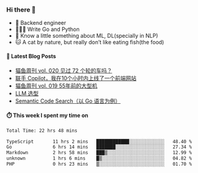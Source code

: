 ### Hi there 👋

- 🔧 Backend engineer
- 👨🏻‍💻 Write Go and Python
- 🔭 Know a little something about ML, DL(specially in NLP)
- 🐱 A cat by nature, but really don’t like eating fish(the food)

#### 📖 Latest Blog Posts
<!-- BLOG-POST-LIST:START -->
- [猫鱼周刊 vol. 020 见过 72 个轮的车吗？](https://ameow.xyz/archives/weekly-020)
- [联手 Copilot，我在10个小时内上线了一个前端网站](https://ameow.xyz/archives/develop-a-frontend-site-with-copilot)
- [猫鱼周刊 vol. 019 55年前的大型机](https://ameow.xyz/archives/weekly-019)
- [LLM 选型](https://ameow.xyz/archives/llm-comparison)
- [Semantic Code Search（以 Go 语言为例）](https://ameow.xyz/archives/semantic-code-search-a-go-repective)
<!-- BLOG-POST-LIST:END -->

#### ⏱️ This week I spent my time on
<!--START_SECTION:waka-->

```txt
Total Time: 22 hrs 48 mins

TypeScript       11 hrs 2 mins   ████████████░░░░░░░░░░░░░   48.40 %
Go               6 hrs 14 mins   ███████░░░░░░░░░░░░░░░░░░   27.34 %
Markdown         2 hrs 58 mins   ███▒░░░░░░░░░░░░░░░░░░░░░   12.99 %
unknown          1 hrs 6 mins    █▒░░░░░░░░░░░░░░░░░░░░░░░   04.82 %
PHP              0 hrs 23 mins   ▒░░░░░░░░░░░░░░░░░░░░░░░░   01.70 %
```

<!--END_SECTION:waka-->

<!--
**LeslieLeung/LeslieLeung** is a ✨ _special_ ✨ repository because its `README.md` (this file) appears on your GitHub profile.

Here are some ideas to get you started:

- 🔭 I’m currently working on ...
- 🌱 I’m currently learning ...
- 👯 I’m looking to collaborate on ...
- 🤔 I’m looking for help with ...
- 💬 Ask me about ...
- 📫 How to reach me: ...
- 😄 Pronouns: ...
- ⚡ Fun fact: ...
-->
